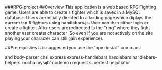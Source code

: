 ###RPG-project
##Overview
This application is a web based RPG Fighting game. Users are able to create a fighter which is saved in a MySQL database. Users are initially directed to a landing page which diplays the current top 5 fighters using handlebars.js. User can then either login or create a fighter. After users are redirected to the "ring" where they fight another user creater character (So even if you are not actively on the site playing your character can still gain experience).

##Prerequisites
It is suggested you use the "npm install" command

and
body-parser
chai
express
express-handlebars
handlebars
handlebars-helpers
mocha
mysql2
nodemon
request
supertest
negotiator
